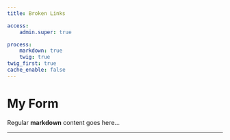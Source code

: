 ```yaml
---
title: Broken Links

access:
    admin.super: true

process:
    markdown: true
    twig: true
twig_first: true
cache_enable: false
---
```


# My Form

Regular **markdown** content goes here...    
    
---
